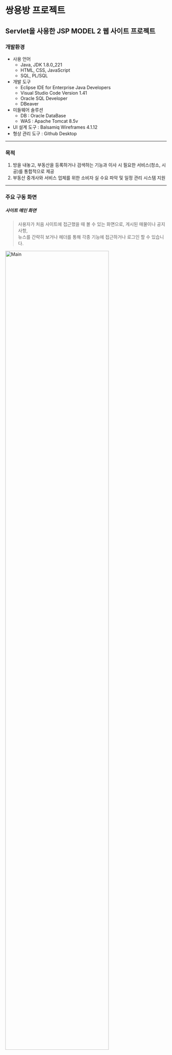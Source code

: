 쌍용방 프로젝트
=============
Servlet을 사용한 JSP MODEL 2 웹 사이트 프로젝트
-------------

### 개발환경

* 사용 언어
  * Java, JDK 1.8.0_221
  * HTML, CSS, JavaScript
  * SQL, PL/SQL
* 개발 도구
  * Eclipse IDE for Enterprise Java Developers
  * Visual Studio Code Version 1.41
  * Oracle SQL Developer
  * DBeaver
* 미들웨어 솔루션
  * DB : Oracle DataBase
  * WAS : Apache Tomcat 8.5v
* UI 설계 도구 : Balsamiq Wireframes 4.1.12
* 형상 관리 도구 : Github Desktop

<hr>

### 목적
1. 방을 내놓고, 부동산을 등록하거나 검색하는 기능과 이사 시 필요한 서비스(청소, 시공)를 통합적으로 제공
2. 부동산 중개사와 서비스 업체를 위한 소비자 실 수요 파악 및 일정 관리 시스템 지원

<hr>

### 주요 구동 화면
##### 사이트 메인 화면
> <p>사용자가 처음 사이트에 접근했을 때 볼 수 있는 화면으로, 게시된 매물이나 공지사항, <br> 
> 뉴스를 간략히 보거나 헤더를 통해 각종 기능에 접근하거나 로그인 할 수 있습니다.</p>
<img src="/images/main.png" width="80%" height="80%" alt="Main"></img>
##### 방찾기 화면
> <p>사용자가 방 찾기 메뉴에 접근했을 때 볼 수 있는 화면으로, 조건을 나타내는 버튼을 눌러 <br> 
> 선택할 때마다 조건에 부합한 매물의 위치를 마커로 지도 상에 띄워줍니다.</p>
<img src="/images/finder.png" width="80%" height="80%" alt="finder"></img>
##### 특정 방(매물) 상세 화면
> <p>방 찾기 메뉴에서 특정 매물의 마커 클릭 시 나타나는 인포 위도우의 링크를 눌렀을 떄 볼 수 있는 화면으로, <br>
> 매물의 상세 정보를 확인할 수 있고, 매물의 이미지를 슬라이드로 넘겨가며 볼 수 있습니다.</p>
<img src="/images/detail.png" width="80%" height="80%" alt="detail"></img>
##### 관리자의 사용자 관리 화면
> <p>관리자 메뉴에서 좌측 사이드 바의 사용자 관리 메뉴에 접근했을 때 볼 수 있는 화면으로, <br>
> 사이트에 가입된 사용자의 정보를 목록으로 조회하고, 특정 사용자 페이지로 진입해 수정할 수 있습니다.</p>
<img src="/images/admin.png" width="80%" height="80%" alt="admin"></img>
##### 회원/중개사의 댓글 수정 화면
> <p>커뮤니티 탭의 하위 메뉴인 자유 게시판에서 특정 글에 접근했을 때 볼 수 있는 화면으로, <br>
> 다른 사람의 댓글을 볼 수 있고, 직접 댓글을 작성하거나 내가 쓴 댓글을 수정하거나 삭제할 수 있습니다.</p>
<img src="/images/comment.png" width="80%" height="80%" alt="comment"></img>
##### 서비스 업체와 고객 간의 문의 화면
> <p>회원(고객)의 요청서에 의해 서비스 업체가 제시한 견적서를 채택한 고객과의 1:1 온라인 상담 화면으로, <br>
> 서비스 업체와 고객이 메신저의 형태로 상담을 할 수 있고, 이를 기록하여 필요할 때 대화 내용을 조회할 수 있다. </p>
<img src="/images/messenger.JPG" width="80%" height="80%" alt="messenger"></img>
##### 서비스 업체의 일정 스케줄러 화면
> <p>서비스 업체의 서비스 일정/진행내역/견적서 등을 일괄등록할 수 있는 스케줄러의 화면으로, <br>
> 서비스를 이용한 고객의 정보도 조회할 수 있고, 이용한 서비스에 대한 일정, 정보를 확인할 수 있다.</p>
<img src="/images/scheduler.JPG" width="80%" height="80%" alt="scheduler"></img>

<hr>

### 담당 업무
|분류|담당한 업무(요약)|
|---|---|
|공통|기획서 작성, 요구사항 분석서 작성, ERD 설계, 순서도 작성, 더미데이터 생성, SQL DDL 작성, HTML5/CSS/JavaScript 작성, JAVA/JDBC/SERVLET/JSP/AJAX 활용 기능 구현|
|이청강|SQL View, DML(프로시저) 작성, 방 찾기, 방 내놓기 및 관리자 페이지 구현, 그룹웨어 제안 자료, 발표 자료 작성|
|김소리|Balsamiq Wireframes을 활용한 화면 설계(Mock-up), 서비스 업체 페이지 구현|
|이찬미|SQL View, DML(프로시저) 작성, [메인화면], [관리자] 매물 관리, [중개사] 방 조회/매물 등록, 내가 등록한 매물 조회, [회원] 마이페이지, 회원가입/탈퇴/수정, [관리자/중개사/회원] 자유게시판, 문의게시판, 공지사항 CRUD|
|임채원|Balsamiq Wireframes을 활용한 화면 설계(Mock-up), 관리자 페이지 구현|
|황원준|Balsamiq Wireframes을 활용한 화면 설계(Mock-up), 중개사 페이지 구현|

<hr>
